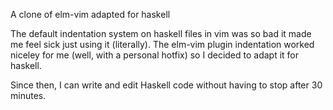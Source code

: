 A clone of elm-vim adapted for haskell

The default indentation system on haskell files in vim was so bad it made me
feel sick just using it (literally). The elm-vim plugin indentation worked
niceley for me (well, with a personal hotfix) so I decided to adapt it for
haskell.

Since then, I can write and edit Haskell code without having to stop after 30
minutes.
